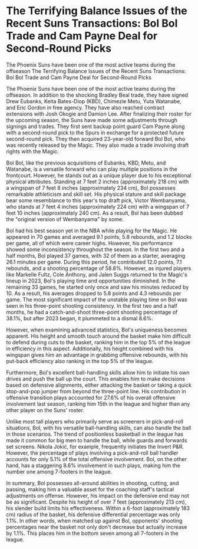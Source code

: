 # The Terrifying Balance Issues of the Recent Suns Transactions: Bol Bol Trade and Cam Payne Deal for Second-Round Picks

The Phoenix Suns have been one of the most active teams during the offseason 
  The Terrifying Balance Issues of the Recent Suns Transactions: Bol Bol Trade and Cam Payne Deal for Second-Round Picks

The Phoenix Suns have been one of the most active teams during the offseason. In addition to the shocking Bradley Beal trade, they have signed Drew Eubanks, Keita Bates-Diop (KBD), Chimezie Metu, Yuta Watanabe, and Eric Gordon in free agency. They have also reached contract extensions with Josh Okogie and Damion Lee. After finalizing their roster for the upcoming season, the Suns have made some adjustments through signings and trades. They first sent backup point guard Cam Payne along with a second-round pick to the Spurs in exchange for a protected future second-round pick. They then acquired 23-year-old forward Bol Bol, who was recently released by the Magic. They also made a trade involving draft rights with the Magic.

Bol Bol, like the previous acquisitions of Eubanks, KBD, Metu, and Watanabe, is a versatile forward who can play multiple positions in the frontcourt. However, he stands out as a unique player due to his exceptional physical attributes. Standing at 7 feet 2 inches (approximately 218 cm) with a wingspan of 7 feet 8 inches (approximately 234 cm), Bol possesses remarkable athleticism and skill set. His physical stature and skill package bear some resemblance to this year's top draft pick, Victor Wembanyama, who stands at 7 feet 4 inches (approximately 224 cm) with a wingspan of 7 feet 10 inches (approximately 240 cm). As a result, Bol has been dubbed the "original version of Wembanyama" by some.

Bol had his best season yet in the NBA while playing for the Magic. He appeared in 70 games and averaged 9.1 points, 5.8 rebounds, and 1.2 blocks per game, all of which were career highs. However, his performance showed some inconsistency throughout the season. In the first two and a half months, Bol played 37 games, with 32 of them as a starter, averaging 26.1 minutes per game. During this period, he contributed 12.0 points, 7.1 rebounds, and a shooting percentage of 58.8%. However, as injured players like Markelle Fultz, Cole Anthony, and Jalen Suggs returned to the Magic's lineup in 2023, Bol's playing time and opportunities diminished. In the remaining 33 games, he started only once and saw his minutes reduced by 10. As a result, his averages dropped to 5.8 points and 4.3 rebounds per game. The most significant impact of the unstable playing time on Bol was seen in his three-point shooting consistency. In the first two and a half months, he had a catch-and-shoot three-point shooting percentage of 38.1%, but after 2023 began, it plummeted to a dismal 8.6%.

However, when examining advanced statistics, Bol's uniqueness becomes apparent. His height and smooth touch around the basket make him difficult to defend during cuts to the basket, ranking him in the top 5% of the league in efficiency in this aspect. Additionally, his height combined with his wingspan gives him an advantage in grabbing offensive rebounds, with his put-back efficiency also ranking in the top 5% of the league.

Furthermore, Bol's excellent ball-handling skills allow him to initiate his own drives and push the ball up the court. This enables him to make decisions based on defensive alignments, either attacking the basket or taking a quick stop-and-pop jumper from beyond the three-point line. His contribution in offensive transition plays accounted for 27.6% of his overall offensive involvement last season, ranking him 15th in the league and higher than any other player on the Suns' roster.

Unlike most tall players who primarily serve as screeners in pick-and-roll situations, Bol, with his versatile ball-handling skills, can also handle the ball in those scenarios. The trend of positionless basketball in the league has made it common for big men to handle the ball, while guards and forwards set screens. Nikola Jokić, for example, frequently initiates the Invert P&R. However, the percentage of plays involving a pick-and-roll ball handler accounts for only 5.1% of the total offensive involvement. Bol, on the other hand, has a staggering 8.6% involvement in such plays, making him the number one among 7-footers in the league.

In summary, Bol possesses all-around abilities in shooting, cutting, and passing, making him a valuable asset for the coaching staff's tactical adjustments on offense. However, his impact on the defensive end may not be as significant. Despite his height of over 7 feet (approximately 213 cm), his slender build limits his effectiveness. Within a 6-foot (approximately 183 cm) radius of the basket, his defensive differential percentage was only 1.1%. In other words, when matched up against Bol, opponents' shooting percentages near the basket not only don't decrease but actually increase by 1.1%. This places him in the bottom seven among all 7-footers in the league.

